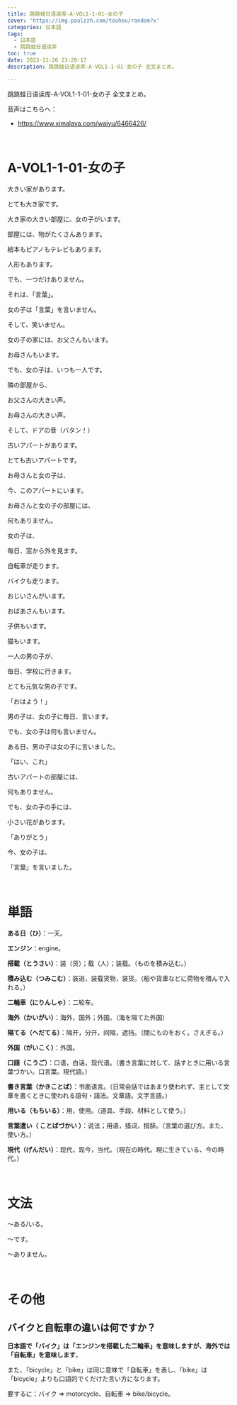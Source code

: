 ```yaml
---
title: 跳跳蛙日语读库-A-VOL1-1-01-女の子
cover: 'https://img.paulzzh.com/touhou/random?x'
categories: 日本語
tags:
  - 日本語
  - 跳跳蛙日语读库
toc: true
date: 2023-11-26 23:29:17
description: 跳跳蛙日语读库-A-VOL1-1-01-女の子 全文まとめ。

---
```


跳跳蛙日语读库-A-VOL1-1-01-女の子 全文まとめ。

音声はこちらへ：

-   https://www.ximalaya.com/waiyu/6466426/

<br/>

<!--more-->

# **A-VOL1-1-01-女の子**

大きい家があります。

とても大き家です。

大き家の大きい部屋に、女の子がいます。

部屋には、物がたくさんあります。

絵本もピアノもテレビもあります。

人形もあります。

でも、一つだけありません。

それは、「言葉」。

女の子は「言葉」を言いません。

そして、笑いません。

女の子の家には、お父さんもいます。

お母さんもいます。

でも、女の子は、いつも一人です。

隣の部屋から、

お父さんの大きい声。

お母さんの大きい声。

そして、ドアの音（バタン！）

古いアパートがあります。

とても古いアパートです。

お母さんと女の子は、

今、このアパートにいます。

お母さんと女の子の部屋には、

何もありません。

女の子は、

毎日、窓から外を見ます。

自転車が走ります。

バイクも走ります。

おじいさんがいます。

おばあさんもいます。

子供もいます。

猫もいます。

一人の男の子が、

毎日、学校に行きます。

とても元気な男の子です。

「おはよう！」

男の子は、女の子に毎日、言います。

でも、女の子は何も言いません。

ある日、男の子は女の子に言いました。

「はい、これ」

古いアパートの部屋には、

何もありません。

でも、女の子の手には、

小さい花があります。

「ありがとう」

今、女の子は、

「言葉」を言いました。

<br/>

# **単語**

**ある日（ひ）**：一天。

**エンジン**：engine。

**搭載（とうさい）**：装（货）；载（人）；装载。（ものを積み込む。）

**積み込む（つみこむ）**：装进，装载货物，装货。（船や貨車などに荷物を積んで入れる。）

**二輪車（にりんしゃ）**：二轮车。

**海外（かいがい）**：海外，国外；外国。（海を隔てた外国）

**隔てる（へだてる）**：隔开，分开，间隔，遮挡。（間にものをおく。さえぎる。）

**外国（がいこく）**：外国。

**口語（こうご）**：口语，白话，现代语。（書き言葉に対して、話すときに用いる言葉づかい。口言葉。現代語。）

**書き言葉（かきことば）**：书面语言。（日常会話ではあまり使われず、主として文章を書くときに使われる語句・語法。文章語。文字言語。）

**用いる（もちいる）**：用，使用。（道具、手段、材料として使う。）

**言葉遣い（ ことばづかい ）**：说法；用语，措词，措辞。（言葉の選び方。また、使い方。）

**現代（げんだい）**：现代，现今，当代。（現在の時代。現に生きている、今の時代。）

<br/>

# **文法**

〜ある/いる。

〜です。

〜ありません。

<br/>

# **その他**

## **バイクと自転車の違いは何ですか？**

**日本語で「バイク」は「エンジンを搭載した二輪車」を意味しますが、海外では「自転車」を意味します**。 

また、「bicycle」と「bike」は同じ意味で「自転車」を表し、「bike」は「bicycle」よりも口語的でくだけた言い方になります。

要するに：バイク => motorcycle、自転車 => bike/bicycle。

<br/>
